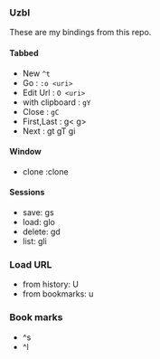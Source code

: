 ### Uzbl

These are my bindings from this repo.

#### Tabbed

- New `^t`
- Go : `:o <uri>`
- Edit Url : `O <uri>`
- with clipboard : `gY`
- Close : `gC`
- First,Last : g< g>
- Next : gt gT gi<index>

#### Window

- clone :clone

#### Sessions

- save: gs <file>
- load: glo <file>
- delete: gd <file>
- list: gli

### Load URL

- from history: U
- from bookmarks: u

### Book marks

- ^s
- ^l
